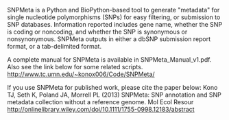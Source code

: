 SNPMeta is a Python and BioPython-based tool to generate "metadata" for single nucleotide polymorphisms (SNPs) for easy filtering, or submission to SNP databases. Information reported includes gene name, whether the SNP is coding or noncoding, and whether the SNP is synonymous or nonsynonymous. SNPMeta outputs in either a dbSNP submission report format, or a tab-delimited format. 

A complete manual for SNPMeta is available in SNPMeta_Manual_v1.pdf. Also see the link below for some related scripts.
http://www.tc.umn.edu/~konox006/Code/SNPMeta/

If you use SNPMeta for published work, please cite the paper below:
Kono TJ, Seth K, Poland JA, Morrell PL (2013) SNPMeta: SNP annotation and SNP metadata collection without a reference genome. Mol Ecol Resour 
http://onlinelibrary.wiley.com/doi/10.1111/1755-0998.12183/abstract
